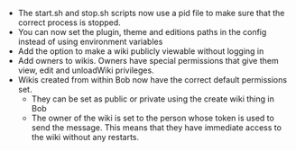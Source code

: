 - The start.sh and stop.sh scripts now use a pid file to make sure that the
  correct process is stopped.
- You can now set the plugin, theme and editions paths in the config instead of
  using environment variables
- Add the option to make a wiki publicly viewable without logging in
- Add owners to wikis. Owners have special permissions that give them view,
  edit and unloadWiki privileges.
- Wikis created from within Bob now have the correct default permissions set.
  - They can be set as public or private using the create wiki thing in Bob
  - The owner of the wiki is set to the person whose token is used to send the
    message. This means that they have immediate access to the wiki without any
    restarts.
